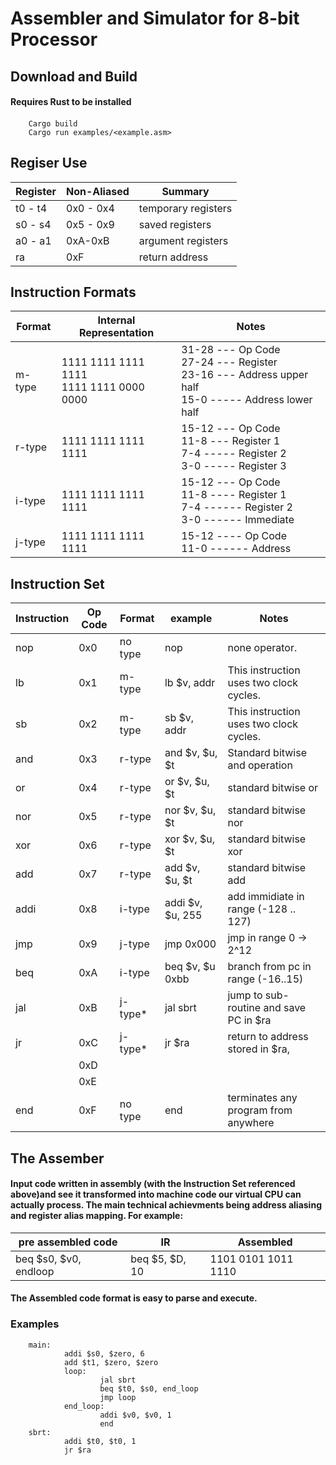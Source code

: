 # **Assembler and Simulator for 8-bit Processor**
## **Download and Build**

#### Requires Rust to be installed
#### 
        Cargo build
        Cargo run examples/<example.asm>

## **Regiser Use**
|Register|Non-Aliased|Summary|
|---|---|---|
|t0 - t4|0x0 - 0x4|temporary registers|
|s0 - s4|0x5 - 0x9|saved registers|
|a0 - a1| 0xA-0xB| argument registers|
|ra|0xF|return address|

## **Instruction Formats**
|Format| Internal Representation| Notes|
|---|---|---|
|m-type| 1111 1111 1111 1111 <br /> 1111 1111 0000 0000| 31-28 --- Op Code <br  /> 27-24 --- Register <br /> 23-16 --- Address upper half <br /> 15-0 ----- Address lower half|
|r-type| 1111 1111 1111 1111| 15-12 --- Op Code <br /> 11-8 --- Register 1 <br /> 7-4 ----- Register 2 <br /> 3-0 ----- Register 3|
|i-type| 1111 1111 1111 1111| 15-12 --- Op Code <br /> 11-8 ---- Register 1 <br /> 7-4 ------ Register 2 <br /> 3-0 ------ Immediate
|j-type| 1111 1111 1111 1111| 15-12 ---- Op Code <br /> 11-0 ------ Address|
## **Instruction Set**

|Instruction|Op Code|Format|example|Notes|
|----|-----|------|-----|---|
|nop|0x0|no type| nop| none operator.
|lb|0x1|m-type| lb $v, addr| This instruction uses two clock cycles.
|sb|0x2|m-type| sb $v, addr| This instruction uses two clock cycles.
|and|0x3|r-type| and $v, $u, $t| Standard bitwise and operation
|or|0x4|r-type|or $v, $u, $t| standard bitwise or
|nor|0x5|r-type|nor $v, $u, $t| standard bitwise nor
|xor|0x6|r-type|xor $v, $u, $t| standard bitwise xor
|add|0x7|r-type|add $v, $u, $t| standard bitwise add
|addi|0x8|i-type|addi $v, $u, 255| add immidiate in range (-128 .. 127)
|jmp|0x9|j-type|jmp 0x000| jmp in range 0 -> 2^12
|beq|0xA|i-type|beq $v, $u 0xbb| branch from pc in range (-16..15)
|jal|0xB|j-type*|jal sbrt| jump to sub-routine and save PC in $ra
|jr|0xC|j-type*|jr $ra| return to address stored in $ra, 
||0xD|
||0xE|
|end|0xF| no type| end| terminates any program from anywhere

## **The Assember**
#### Input code written in assembly (with the Instruction Set referenced above)and see it transformed into machine code our virtual CPU can actually process. The main technical achievments being address aliasing and register alias  mapping. For example:
|pre assembled code|IR|Assembled|
|----|----|----|
|beq $s0, $v0, endloop|beq $5, $D, 10|1101 0101 1011 1110|

#### The Assembled code format is easy to parse and execute.

### Examples
        
        main:
                addi $s0, $zero, 6
                add $t1, $zero, $zero
                loop:
                        jal sbrt
                        beq $t0, $s0, end_loop
                        jmp loop
                end_loop:
                        addi $v0, $v0, 1
                        end
        sbrt: 
                addi $t0, $t0, 1
                jr $ra
        
        

